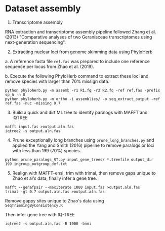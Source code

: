 # Dataset assembly

1. Transcriptome assembly

RNA extraction and transcriptome assembly pipeline followed Zhang et al. (2013) "Comparative analyses of two Geraniaceae transcriptomes using next-generation sequencing".


2. Extracting nuclear loci from genome skimming data using PhyloHerb

a. A reference fasta file `ref.fas` was prepared to include one reference sequence per locus from Zhao et al. (2019).

b. Execute the following PhyloHerb command to extract these loci and remove species with larger than 70% missign data.

```
python phyloherb.py -m assemb -r1 R1.fq -r2 R2.fq -ref ref.fas -prefix sp_A -n 8
python phyloherb.py -m ortho -i assemblies/ -o seq_extract_output -ref ref.fas -nuc -missing 0.7

```

3. Build a quick and dirt ML tree to identify paralogs with MAFFT and IQTREE

```
mafft input.fas >output.aln.fas
iqtree2 -s output.aln.fas
```

4. Prune exceptionally long branches using `prune_long_branches.py` and applied the Yang and Smith (2016) pipeline to remove paralogs or loci with less than 199 (70%) species.

```
python prune_paralogs_RT.py input_gene_trees/ *.treefile output_dir 199 ingroup_outgroup_def.txt
```

5. Realign with MAFFT-ensi, trim with trimal, then remove gaps unique to Zhao et al's data, finally infer a gene tree.

```
mafft --genafpair --maxiterate 1000 input.fas >output.aln.fas
trimal -gt 0.7 output.aln.fas >output.aln.fas
```

Remove gappy sites unique to Zhao's data using `SeqTrimmingByConsistency.R`

Then infer gene tree with IQ-TREE
```
iqtree2 -s output.aln.fas -B 1000 -bnni
```
